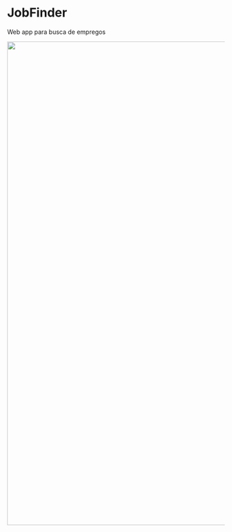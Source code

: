 # JobFinder
Web app para busca de empregos

<p align="center">
  <img width="1120" src="/toreadme/capture.gif" >
</p>
